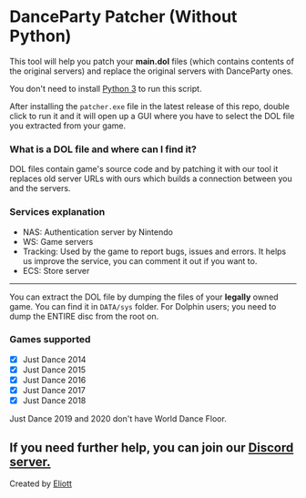 # DanceParty Patcher (Without Python)

This tool will help you patch your **main.dol** files (which contains contents of the original servers) and replace the original servers with DanceParty ones.

You don't need to install [Python 3](https://www.python.org/downloads/ "Python 3") to run this script.

After installing the `patcher.exe` file in the latest release of this repo, double click to run it and it will open up a GUI where you have to select the DOL file you extracted from your game.

### What is a DOL file and where can I find it?

DOL files contain game's source code and by patching it with our tool it replaces old server URLs with ours which builds a connection between you and the servers.

### Services explanation
- NAS: Authentication server by Nintendo
- WS: Game servers
- Tracking: Used by the game to report bugs, issues and errors. It helps us improve the service, you can comment it out if you want to.
- ECS: Store server

------------

You can extract the DOL file by dumping the files of your **legally** owned game. You can find it in `DATA/sys` folder.
For Dolphin users; you need to dump the ENTIRE disc from the root on.

### Games supported

- [X] Just Dance 2014
- [X] Just Dance 2015
- [X] Just Dance 2016
- [X] Just Dance 2017
- [X] Just Dance 2018

Just Dance 2019 and 2020 don't have World Dance Floor.

If you need further help, you can join our [Discord server.](https://discord.gg/msKfjrqfCm)
----

Created by [Eliott](https://github.com/MZommer)
